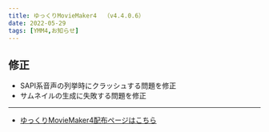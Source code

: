 ```yaml
---
title: ゆっくりMovieMaker4  （v4.4.0.6）
date: 2022-05-29
tags: [YMM4,お知らせ]
---
```

## 修正
- SAPI系音声の列挙時にクラッシュする問題を修正
- サムネイルの生成に失敗する問題を修正

---

- [ゆっくりMovieMaker4配布ページはこちら](../index.md)